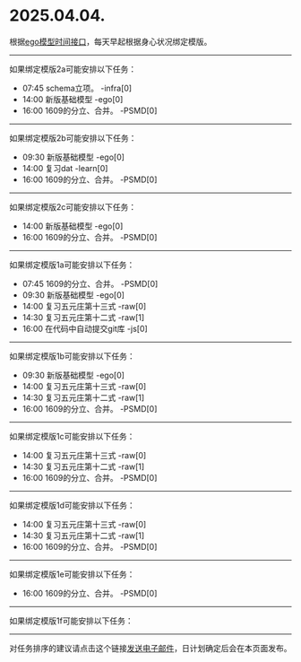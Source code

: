 # 2025.04.04.

根据[ego模型时间接口](https://gitee.com/hyg/blog/blob/master/timeflow.md)，每天早起根据身心状况绑定模版。

---
如果绑定模版2a可能安排以下任务：

- 07:45	schema立项。 -infra[0]
- 14:00	新版基础模型 -ego[0]
- 16:00	1609的分立、合并。 -PSMD[0]

---
如果绑定模版2b可能安排以下任务：

- 09:30	新版基础模型 -ego[0]
- 14:00	复习dat -learn[0]
- 16:00	1609的分立、合并。 -PSMD[0]

---
如果绑定模版2c可能安排以下任务：

- 14:00	新版基础模型 -ego[0]
- 16:00	1609的分立、合并。 -PSMD[0]

---
如果绑定模版1a可能安排以下任务：

- 07:45	1609的分立、合并。 -PSMD[0]
- 09:30	新版基础模型 -ego[0]
- 14:00	复习五元庄第十三式 -raw[0]
- 14:30	复习五元庄第十二式 -raw[1]
- 16:00	在代码中自动提交git库 -js[0]

---
如果绑定模版1b可能安排以下任务：

- 09:30	新版基础模型 -ego[0]
- 14:00	复习五元庄第十三式 -raw[0]
- 14:30	复习五元庄第十二式 -raw[1]
- 16:00	1609的分立、合并。 -PSMD[0]

---
如果绑定模版1c可能安排以下任务：

- 14:00	复习五元庄第十三式 -raw[0]
- 14:30	复习五元庄第十二式 -raw[1]
- 16:00	1609的分立、合并。 -PSMD[0]

---
如果绑定模版1d可能安排以下任务：

- 14:00	复习五元庄第十三式 -raw[0]
- 14:30	复习五元庄第十二式 -raw[1]
- 16:00	1609的分立、合并。 -PSMD[0]

---
如果绑定模版1e可能安排以下任务：

- 16:00	1609的分立、合并。 -PSMD[0]

---
如果绑定模版1f可能安排以下任务：


---
对任务排序的建议请点击这个链接<a href="mailto:huangyg@mars22.com?subject=关于2025.04.04.任务排序的建议&body=date: 2025.04.04.%0D%0Afile: ../../blog/release/time/d.20250404.md%0D%0A---请勿修改邮件主题及以上内容---%0D%0A">发送电子邮件</a>，日计划确定后会在本页面发布。